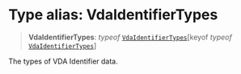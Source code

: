 # Type alias: VdaIdentifierTypes

> **VdaIdentifierTypes**: *typeof* [`VdaIdentifierTypes`](../variables/VdaIdentifierTypes.md)\[keyof *typeof* [`VdaIdentifierTypes`](../variables/VdaIdentifierTypes.md)\]

The types of VDA Identifier data.
